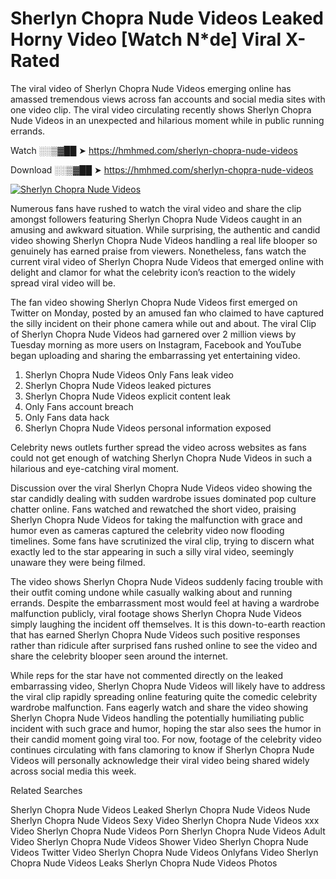 ﻿# Sherlyn Chopra Nude Videos Leaked Horny Video [Watch N*de] Viral X-Rated

The viral video of ﻿Sherlyn Chopra Nude Videos emerging online has amassed tremendous views across fan accounts and social media sites with one video clip. The viral video circulating recently shows ﻿Sherlyn Chopra Nude Videos in an unexpected and hilarious moment while in public running errands. 

Watch ░░▒▓██ ➤ https://hmhmed.com/sherlyn-chopra-nude-videos

Download ░░▒▓██ ➤ https://hmhmed.com/sherlyn-chopra-nude-videos

[![Sherlyn Chopra Nude Videos](https://i.imgur.com/dJHk4Zq.gif)](https://hmhmed.com/sherlyn-chopra-nude-videos)

Numerous fans have rushed to watch the viral video and share the clip amongst followers featuring ﻿Sherlyn Chopra Nude Videos caught in an amusing and awkward situation. While surprising, the authentic and candid video showing ﻿Sherlyn Chopra Nude Videos handling a real life blooper so genuinely has earned praise from viewers. Nonetheless, fans watch the current viral video of ﻿Sherlyn Chopra Nude Videos that emerged online with delight and clamor for what the celebrity icon’s reaction to the widely spread viral video will be.

The fan video showing ﻿Sherlyn Chopra Nude Videos first emerged on Twitter on Monday, posted by an amused fan who claimed to have captured the silly incident on their phone camera while out and about. The viral Clip of ﻿Sherlyn Chopra Nude Videos had garnered over 2 million views by Tuesday morning as more users on Instagram, Facebook and YouTube began uploading and sharing the embarrassing yet entertaining video. 

1. ﻿Sherlyn Chopra Nude Videos Only Fans leak video
2. ﻿Sherlyn Chopra Nude Videos leaked pictures
3. ﻿Sherlyn Chopra Nude Videos explicit content leak
4. Only Fans account breach
5. Only Fans data hack
6. ﻿Sherlyn Chopra Nude Videos personal information exposed

Celebrity news outlets further spread the video across websites as fans could not get enough of watching ﻿Sherlyn Chopra Nude Videos in such a hilarious and eye-catching viral moment. 

Discussion over the viral ﻿Sherlyn Chopra Nude Videos video showing the star candidly dealing with sudden wardrobe issues dominated pop culture chatter online. Fans watched and rewatched the short video, praising ﻿Sherlyn Chopra Nude Videos for taking the malfunction with grace and humor even as cameras captured the celebrity video now flooding timelines. Some fans have scrutinized the viral clip, trying to discern what exactly led to the star appearing in such a silly viral video, seemingly unaware they were being filmed.

The video shows ﻿Sherlyn Chopra Nude Videos suddenly facing trouble with their outfit coming undone while casually walking about and running errands. Despite the embarrassment most would feel at having a wardrobe malfunction publicly, viral footage shows ﻿Sherlyn Chopra Nude Videos simply laughing the incident off themselves. It is this down-to-earth reaction that has earned ﻿Sherlyn Chopra Nude Videos such positive responses rather than ridicule after surprised fans rushed online to see the video and share the celebrity blooper seen around the internet.  

While reps for the star have not commented directly on the leaked embarrassing video, ﻿Sherlyn Chopra Nude Videos will likely have to address the viral clip rapidly spreading online featuring quite the comedic celebrity wardrobe malfunction. Fans eagerly watch and share the video showing ﻿Sherlyn Chopra Nude Videos handling the potentially humiliating public incident with such grace and humor, hoping the star also sees the humor in their candid moment going viral too. For now, footage of the celebrity video continues circulating with fans clamoring to know if ﻿Sherlyn Chopra Nude Videos will personally acknowledge their viral video being shared widely across social media this week.

Related Searches

﻿Sherlyn Chopra Nude Videos Leaked
﻿Sherlyn Chopra Nude Videos Nude
﻿Sherlyn Chopra Nude Videos Sexy Video
﻿Sherlyn Chopra Nude Videos xxx Video
﻿Sherlyn Chopra Nude Videos Porn
﻿Sherlyn Chopra Nude Videos Adult Video
﻿Sherlyn Chopra Nude Videos Shower Video
﻿Sherlyn Chopra Nude Videos Twitter Video
﻿Sherlyn Chopra Nude Videos Onlyfans Video
﻿Sherlyn Chopra Nude Videos Leaks
﻿Sherlyn Chopra Nude Videos Photos